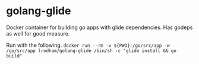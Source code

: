 # golang-glide
Docker container for building go apps with glide dependencies. Has godeps as well for good measure.

Run with the following.
```docker run --rm -v ${PWD}:/go/src/app -w /go/src/app lrodham/golang-glide /bin/sh -c "glide install && go build"```
